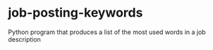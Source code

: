 # job-posting-keywords
Python program that produces a list of the most used words in a job description
